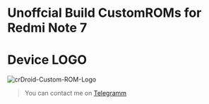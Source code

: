 # Unoffcial Build CustomROMs for Redmi Note 7 #
# Device LOGO #
![crDroid-Custom-ROM-Logo](https://camo.githubusercontent.com/8064d56cd6f3e82580bab2132753bad08040ed5cdce671d20e3607e713bc02db/68747470733a2f2f6930312e6170706d6966696c652e636f6d2f77656266696c652f676c6f62616c696d672f70726f64756374732f70632f7265646d692d6e6f7465372f67616c6c657279312d322e6a7067)
> You can contact me on [Telegramm](https://t.me/senseideveloper)
